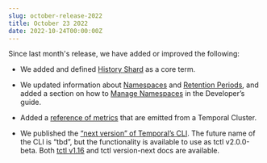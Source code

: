 ```yaml
---
slug: october-release-2022
title: October 23 2022
date: 2022-10-24T00:00:00Z
---
```


Since last month's release, we have added or improved the following:

- We added and defined [History Shard](/clusters/#history-shard) as a core term.

- We updated information about [Namespaces](/namespaces) and [Retention Periods](/clusters/#retention-period), and added a section on how to [Manage Namespaces](/application-development/features/#namespaces) in the Developer’s guide.

- Added a [reference of metrics](/references/cluster-metrics) that are emitted from a Temporal Cluster.

- We published the [“next version” of Temporal’s CLI](/tctl-next/).
  The future name of the CLI is “tbd”, but the functionality is available to use as tctl v2.0.0-beta.
  Both [tctl v1.16](/tctl-v1/) and tctl version-next docs are available.
